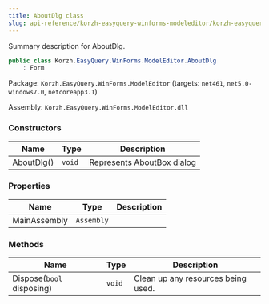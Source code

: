 ```yaml
---
title: AboutDlg class
slug: api-reference/korzh-easyquery-winforms-modeleditor/korzh-easyquery-winforms-modeleditor-namespace/aboutdlg-class
---
```


Summary description for AboutDlg.
```csharp
public class Korzh.EasyQuery.WinForms.ModelEditor.AboutDlg
    : Form

```
Package: `Korzh.EasyQuery.WinForms.ModelEditor` (targets: `net461`, `net5.0-windows7.0`, `netcoreapp3.1`)

Assembly: `Korzh.EasyQuery.WinForms.ModelEditor.dll`

### Constructors

| Name | Type | Description | 
| --- | --- | --- | 
| AboutDlg() | `void` | Represents AboutBox dialog | 


### Properties

| Name | Type | Description | 
| --- | --- | --- | 
| MainAssembly | `Assembly` |  | 


### Methods

| Name | Type | Description | 
| --- | --- | --- | 
| Dispose(`bool` disposing) | `void` | Clean up any resources being used. |